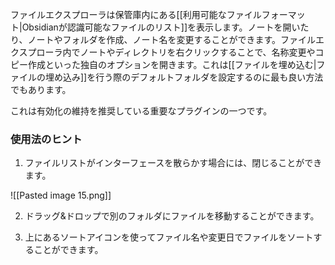 ファイルエクスプローラは保管庫内にある[[利用可能なファイルフォーマット|Obsidianが認識可能なファイルのリスト]]を表示します。ノートを開いたり、ノートやフォルダを作成、ノート名を変更することができます。ファイルエクスプローラ内でノートやディレクトリを右クリックすることで、名称変更やコピー作成といった独自のオプションを開きます。これは[[ファイルを埋め込む|ファイルの埋め込み]]を行う際のデフォルトフォルダを設定するのに最も良い方法でもあります。

これは有効化の維持を推奨している重要なプラグインの一つです。

### 使用法のヒント

1. ファイルリストがインターフェースを散らかす場合には、閉じることができます。

![[Pasted image 15.png]]

2. ドラッグ&ドロップで別のフォルダにファイルを移動することができます。

3. 上にあるソートアイコンを使ってファイル名や変更日でファイルをソートすることができます。